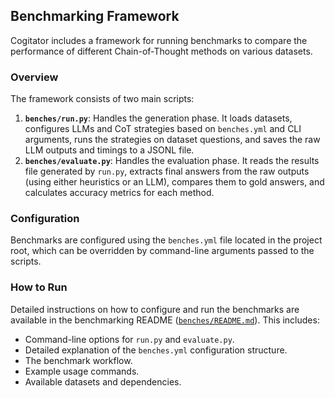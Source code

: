 ## Benchmarking Framework

Cogitator includes a framework for running benchmarks to compare the performance of different Chain-of-Thought methods
on various datasets.

### Overview

The framework consists of two main scripts:

1. **`benches/run.py`**: Handles the generation phase. It loads datasets, configures LLMs and CoT strategies based on
   `benches.yml` and CLI arguments, runs the strategies on dataset questions, and saves the raw LLM outputs and timings to
   a JSONL file.
2. **`benches/evaluate.py`**: Handles the evaluation phase. It reads the results file generated by `run.py`, extracts
   final answers from the raw outputs (using either heuristics or an LLM), compares them to gold answers, and calculates
   accuracy metrics for each method.

### Configuration

Benchmarks are configured using the `benches.yml` file located in the project root, which can be overridden by
command-line arguments passed to the scripts.

### How to Run

Detailed instructions on how to configure and run the benchmarks are available in the benchmarking README
([`benches/README.md`](https://github.com/habedi/cogitator/blob/main/benches/README.md)).
This includes:

* Command-line options for `run.py` and `evaluate.py`.
* Detailed explanation of the `benches.yml` configuration structure.
* The benchmark workflow.
* Example usage commands.
* Available datasets and dependencies.
